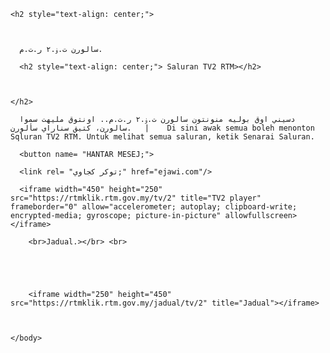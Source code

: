 <title>TV2</title>

<head>

  <body>

    

    <h2 style="text-align: center;">

      

      سالورن ت.ۏ.٢ ر.ت.م.

      <h2 style="text-align: center;"> Saluran TV2 RTM></h2>

      

    </h2>

      دسيني اوق بوليه منونتون سالورن ت.ۏ.٢ ر.ت.م.. اونتوق مليهت سموا سالورن، كتيق سناراي سألورن.   |    Di sini awak semua boleh menonton Sqluran TV2 RTM. Untuk melihat semua saluran, ketik Senarai Saluran.

      <button name= "HANTAR MESEJ;">

      <link rel= "توكر كجاوي;" href="ejawi.com"/>

      <iframe width="450" height="250" src="https://rtmklik.rtm.gov.my/tv/2" title="TV2 player" frameborder="0" allow="accelerometer; autoplay; clipboard-write; encrypted-media; gyroscope; picture-in-picture" allowfullscreen></iframe>

        <br>Jadual.></br> <br>

        

        

        <iframe width="250" height="450" src="https://rtmklik.rtm.gov.my/jadual/tv/2" title="Jadual"></iframe>

    

    </body>

  </head>

  </html>
